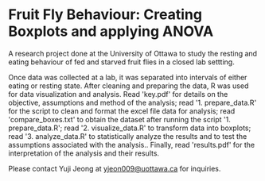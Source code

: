 # Fruit Fly Behaviour: Creating Boxplots and applying ANOVA
A research project done at the University of Ottawa to study the resting and eating behaviour of fed and starved fruit flies in a closed lab settting.

Once data was collected at a lab, it was separated into intervals of either eating or resting state. After cleaning and preparing the data, R was used for data visualization and analysis. Read 'key.pdf' for details on the objective, assumptions and method of the analysis; read '1. prepare_data.R' for the script to clean and format the excel file data for analysis; read 'compare_boxes.txt' to obtain the dataset after running the script '1. prepare_data.R'; read '2. visualize_data.R' to transform data into boxplots; read '3. analyze_data.R' to statistically analyze the results and to test the assumptions associated with the analysis.. Finally, read 'results.pdf' for the interpretation of the analysis and their results.

Please contact Yuji Jeong at yjeon009@uottawa.ca for inquiries.
